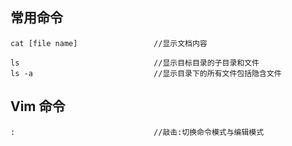 ## 常用命令

```
cat [file name] 				//显示文档内容
```

```
ls 								//显示目标目录的子目录和文件
ls -a							//显示目录下的所有文件包括隐含文件
```

## Vim 命令

```
:								//敲击:切换命令模式与编辑模式
```

